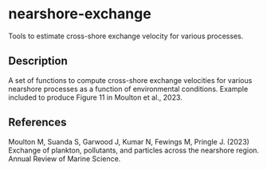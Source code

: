 # nearshore-exchange
Tools to estimate cross-shore exchange velocity for various processes.

## Description
A set of functions to compute cross-shore exchange velocities for various nearshore processes as a function of environmental conditions. Example included to produce Figure 11 in Moulton et al., 2023.

## References
Moulton M, Suanda S, Garwood J, Kumar N, Fewings M, Pringle J. (2023) Exchange of plankton, pollutants, and particles across the nearshore region. Annual Review of Marine Science.